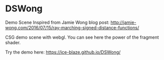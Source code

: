 # DSWong
Demo Scene Inspired from Jamie Wong blog post: http://jamie-wong.com/2016/07/15/ray-marching-signed-distance-functions/

CSG demo scene with webgl. You can see here the power of the fragment shader.

Try the demo here: https://ice-blaze.github.io/DSWong/
